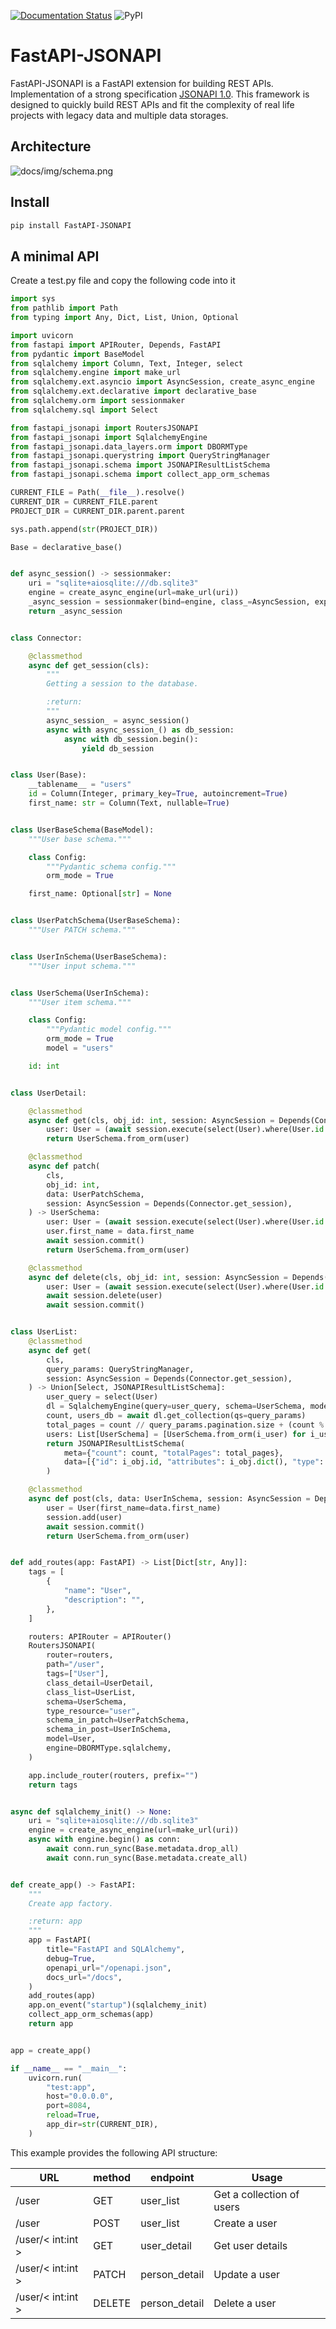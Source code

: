 [![Documentation Status](https://readthedocs.org/projects/fastapi-jsonapi/badge/?version=latest)](https://fastapi-jsonapi.readthedocs.io/en/latest/?badge=latest)
![PyPI](https://img.shields.io/pypi/v/fastapi-jsonapi?label=PyPI)

# FastAPI-JSONAPI

FastAPI-JSONAPI is a FastAPI extension for building REST APIs.
Implementation of a strong specification [JSONAPI 1.0](http://jsonapi.org/).
This framework is designed to quickly build REST APIs and fit the complexity
of real life projects with legacy data and multiple data storages.

## Architecture
![docs/img/schema.png](docs/img/schema.png)

## Install

```bash
pip install FastAPI-JSONAPI
```

## A minimal API

Create a test.py file and copy the following code into it

```python
import sys
from pathlib import Path
from typing import Any, Dict, List, Union, Optional

import uvicorn
from fastapi import APIRouter, Depends, FastAPI
from pydantic import BaseModel
from sqlalchemy import Column, Text, Integer, select
from sqlalchemy.engine import make_url
from sqlalchemy.ext.asyncio import AsyncSession, create_async_engine
from sqlalchemy.ext.declarative import declarative_base
from sqlalchemy.orm import sessionmaker
from sqlalchemy.sql import Select

from fastapi_jsonapi import RoutersJSONAPI
from fastapi_jsonapi import SqlalchemyEngine
from fastapi_jsonapi.data_layers.orm import DBORMType
from fastapi_jsonapi.querystring import QueryStringManager
from fastapi_jsonapi.schema import JSONAPIResultListSchema
from fastapi_jsonapi.schema import collect_app_orm_schemas

CURRENT_FILE = Path(__file__).resolve()
CURRENT_DIR = CURRENT_FILE.parent
PROJECT_DIR = CURRENT_DIR.parent.parent

sys.path.append(str(PROJECT_DIR))

Base = declarative_base()


def async_session() -> sessionmaker:
    uri = "sqlite+aiosqlite:///db.sqlite3"
    engine = create_async_engine(url=make_url(uri))
    _async_session = sessionmaker(bind=engine, class_=AsyncSession, expire_on_commit=False)
    return _async_session


class Connector:

    @classmethod
    async def get_session(cls):
        """
        Getting a session to the database.

        :return:
        """
        async_session_ = async_session()
        async with async_session_() as db_session:
            async with db_session.begin():
                yield db_session


class User(Base):
    __tablename__ = "users"
    id = Column(Integer, primary_key=True, autoincrement=True)
    first_name: str = Column(Text, nullable=True)


class UserBaseSchema(BaseModel):
    """User base schema."""

    class Config:
        """Pydantic schema config."""
        orm_mode = True

    first_name: Optional[str] = None


class UserPatchSchema(UserBaseSchema):
    """User PATCH schema."""


class UserInSchema(UserBaseSchema):
    """User input schema."""


class UserSchema(UserInSchema):
    """User item schema."""

    class Config:
        """Pydantic model config."""
        orm_mode = True
        model = "users"

    id: int


class UserDetail:

    @classmethod
    async def get(cls, obj_id: int, session: AsyncSession = Depends(Connector.get_session)) -> UserSchema:
        user: User = (await session.execute(select(User).where(User.id == obj_id))).scalar_one()
        return UserSchema.from_orm(user)

    @classmethod
    async def patch(
        cls,
        obj_id: int,
        data: UserPatchSchema,
        session: AsyncSession = Depends(Connector.get_session),
    ) -> UserSchema:
        user: User = (await session.execute(select(User).where(User.id == obj_id))).scalar_one()
        user.first_name = data.first_name
        await session.commit()
        return UserSchema.from_orm(user)

    @classmethod
    async def delete(cls, obj_id: int, session: AsyncSession = Depends(Connector.get_session)) -> None:
        user: User = (await session.execute(select(User).where(User.id == obj_id))).scalar_one()
        await session.delete(user)
        await session.commit()


class UserList:
    @classmethod
    async def get(
        cls,
        query_params: QueryStringManager,
        session: AsyncSession = Depends(Connector.get_session),
    ) -> Union[Select, JSONAPIResultListSchema]:
        user_query = select(User)
        dl = SqlalchemyEngine(query=user_query, schema=UserSchema, model=User, session=session)
        count, users_db = await dl.get_collection(qs=query_params)
        total_pages = count // query_params.pagination.size + (count % query_params.pagination.size and 1)
        users: List[UserSchema] = [UserSchema.from_orm(i_user) for i_user in users_db]
        return JSONAPIResultListSchema(
            meta={"count": count, "totalPages": total_pages},
            data=[{"id": i_obj.id, "attributes": i_obj.dict(), "type": "user"} for i_obj in users],
        )

    @classmethod
    async def post(cls, data: UserInSchema, session: AsyncSession = Depends(Connector.get_session)) -> UserSchema:
        user = User(first_name=data.first_name)
        session.add(user)
        await session.commit()
        return UserSchema.from_orm(user)


def add_routes(app: FastAPI) -> List[Dict[str, Any]]:
    tags = [
        {
            "name": "User",
            "description": "",
        },
    ]

    routers: APIRouter = APIRouter()
    RoutersJSONAPI(
        router=routers,
        path="/user",
        tags=["User"],
        class_detail=UserDetail,
        class_list=UserList,
        schema=UserSchema,
        type_resource="user",
        schema_in_patch=UserPatchSchema,
        schema_in_post=UserInSchema,
        model=User,
        engine=DBORMType.sqlalchemy,
    )

    app.include_router(routers, prefix="")
    return tags


async def sqlalchemy_init() -> None:
    uri = "sqlite+aiosqlite:///db.sqlite3"
    engine = create_async_engine(url=make_url(uri))
    async with engine.begin() as conn:
        await conn.run_sync(Base.metadata.drop_all)
        await conn.run_sync(Base.metadata.create_all)


def create_app() -> FastAPI:
    """
    Create app factory.

    :return: app
    """
    app = FastAPI(
        title="FastAPI and SQLAlchemy",
        debug=True,
        openapi_url="/openapi.json",
        docs_url="/docs",
    )
    add_routes(app)
    app.on_event("startup")(sqlalchemy_init)
    collect_app_orm_schemas(app)
    return app


app = create_app()

if __name__ == "__main__":
    uvicorn.run(
        "test:app",
        host="0.0.0.0",
        port=8084,
        reload=True,
        app_dir=str(CURRENT_DIR),
    )

```

This example provides the following API structure:

| URL               | method | endpoint      | Usage                     |
|-------------------|--------|---------------|---------------------------|
| /user             | GET    | user_list     | Get a collection of users |
| /user             | POST   | user_list     | Create a user             |
| /user/< int:int > | GET    | user_detail   | Get user details          |
| /user/< int:int > | PATCH  | person_detail | Update a user             |
| /user/< int:int > | DELETE | person_detail | Delete a user             |
